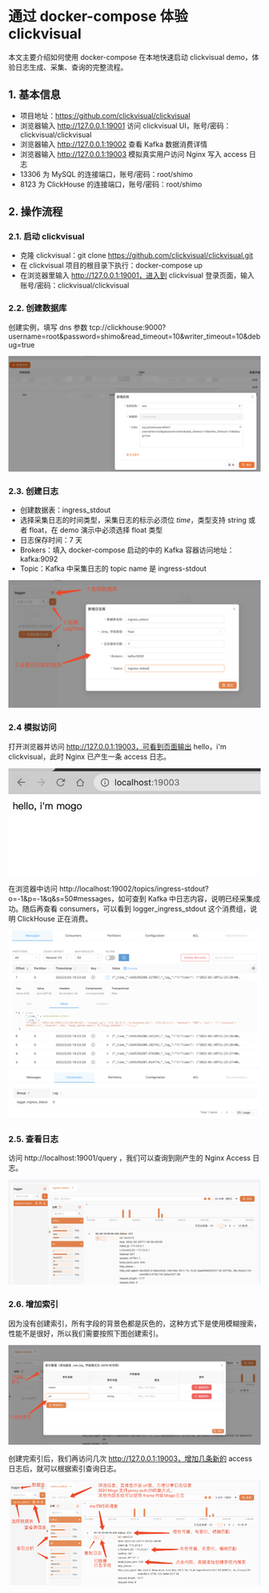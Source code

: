 # 通过 docker-compose 体验 clickvisual

本文主要介绍如何使用 docker-compose 在本地快速启动 clickvisual demo，体验日志生成、采集、查询的完整流程。

## 1. 基本信息
- 项目地址：https://github.com/clickvisual/clickvisual
- 浏览器输入 http://127.0.0.1:19001 访问 clickvisual UI，账号/密码：clickvisual/clickvisual
- 浏览器输入 http://127.0.0.1:19002 查看 Kafka 数据消费详情
- 浏览器输入 http://127.0.0.1:19003 模拟真实用户访问 Nginx 写入 access 日志
- 13306 为 MySQL 的连接端口，账号/密码：root/shimo
- 8123 为 ClickHouse 的连接端口，账号/密码：root/shimo


## 2. 操作流程
### 2.1. 启动 clickvisual
- 克隆 clickvisual：git clone https://github.com/clickvisual/clickvisual.git
- 在 clickvisual 项目的根目录下执行：docker-compose up
- 在浏览器里输入 http://127.0.0.1:19001，进入到 clickvisual 登录页面，输入账号/密码：clickvisual/clickvisual

### 2.2. 创建数据库
创建实例，填写 dns 参数 tcp://clickhouse:9000?username=root&password=shimo&read_timeout=10&writer_timeout=10&debug=true

![img.png](../../images/create-database.png)

### 2.3. 创建日志
- 创建数据表：ingress_stdout
- 选择采集日志的时间类型，采集日志的标示必须位 _time_，类型支持 string 或者 float，在 demo 演示中必须选择  float 类型
- 日志保存时间：7 天
- Brokers：填入 docker-compose 启动的中的 Kafka 容器访问地址：kafka:9092
- Topic：Kafka 中采集日志的 topic name 是 ingress-stdout

![img.png](../../images/table-create.png)

### 2.4 模拟访问
打开浏览器并访问 http://127.0.0.1:19003，可看到页面输出 hello，i'm clickvisual，此时 Nginx 已产生一条 access 日志。

![img.png](../../images/simulation-access.png)

在浏览器中访问 http://localhost:19002/topics/ingress-stdout?o=-1&p=-1&q&s=50#messages，如可查到 Kafka 中日志内容，说明已经采集成功。随后再查看 consumers，可以看到 logger_ingress_stdout 这个消费组，说明 ClickHouse 正在消费。

![img.png](../../images/kafka-data.png)
![img.png](../../images/kafka-consume.png)

### 2.5. 查看日志
访问 http://localhost:19001/query ，我们可以查询到刚产生的 Nginx Access 日志。

![img.png](../../images/table-query.png)

### 2.6. 增加索引
因为没有创建索引，所有字段的背景色都是灰色的，这种方式下是使用模糊搜索，性能不是很好，所以我们需要按照下图创建索引。

![img.png](../../images/increase-index.png)

创建完索引后，我们再访问几次 http://127.0.0.1:19003，增加几条新的 access 日志后，就可以根据索引查询日志。

![img.png](../../images/overall-introduction.png)
